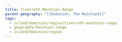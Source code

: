 ```yaml
---
title: Tiverreth Mountain Range
parent-geography: "[[Dominion, The Mainland]]"
tags:
  - island/dominion/region/tiverreth-mountain-range
  - geography/mountain-range
  - island/dominion/region
---
```

